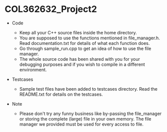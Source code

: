 # COL362632_Project2

- Code
	+ Keep all your C++ source files inside the home directory.
	+ You are supposed to use the functions mentioned in file_manager.h. Read documentation.txt for details of what each function does.
	+ Go through sample_run.cpp to get an idea of how to use the file manager.
	+ The whole source code has been shared with you for your debugging purposes and if you wish to compile in a different environment.

- Testcases
	+ Sample test files have been added to testcases directory. Read the README.txt for details on the testcases.

- Note
	+ Please don't try any funny business like by-passing the file_manager or storing the complete (large) file in your own memory. The file manager we provided must be used for every access to file.